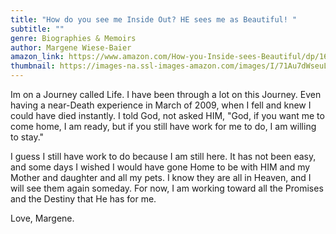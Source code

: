 ```yaml
---
title: "How do you see me Inside Out? HE sees me as Beautiful! "
subtitle: ""
genre: Biographies & Memoirs
author: Margene Wiese-Baier
amazon_link: https://www.amazon.com/How-you-Inside-sees-Beautiful/dp/1648953158/ref=sr_1_1?crid=3DWOY2D2JSMHG&keywords=9781648953156&qid=1642667248&sprefix=9781648953156%2Caps%2C581&sr=8-1
thumbnail: https://images-na.ssl-images-amazon.com/images/I/71Au7dWseuL.jpg
---
```

Im on a Journey called Life. I have been through a lot on this Journey. Even having a near-Death experience in March of 2009, when I fell and knew I could have died instantly. I told God, not asked HIM, "God, if you want me to come home, I am ready, but if you still have work for me to do, I am willing to stay."

I guess I still have work to do because I am still here. It has not been easy, and some days I wished I would have gone Home to be with HIM and my Mother and daughter and all my pets. I know they are all in Heaven, and I will see them again someday. For now, I am working toward all the Promises and the Destiny that He has for me.

Love, Margene.